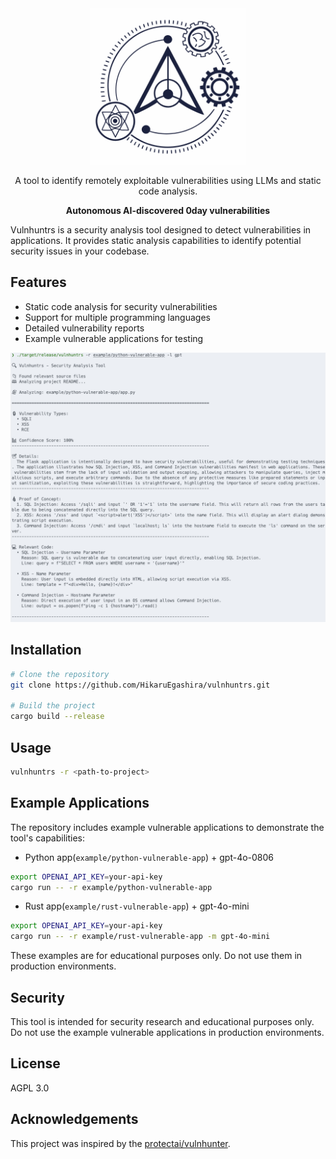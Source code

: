 <div align="center">

  <img width="250" src="./logo.png" alt="Vulnhuntrs Logo">

A tool to identify remotely exploitable vulnerabilities using LLMs and static code analysis.

**Autonomous AI-discovered 0day vulnerabilities**

</div>

Vulnhuntrs is a security analysis tool designed to detect vulnerabilities in applications. It provides static analysis capabilities to identify potential security issues in your codebase.

## Features

- Static code analysis for security vulnerabilities
- Support for multiple programming languages
- Detailed vulnerability reports
- Example vulnerable applications for testing

![analyze-python](./analyze-python.png)

## Installation

```bash
# Clone the repository
git clone https://github.com/HikaruEgashira/vulnhuntrs.git

# Build the project
cargo build --release
```

## Usage

```bash
vulnhuntrs -r <path-to-project>
```

## Example Applications

The repository includes example vulnerable applications to demonstrate the tool's capabilities:

- Python app(`example/python-vulnerable-app`) + gpt-4o-0806
```bash
export OPENAI_API_KEY=your-api-key
cargo run -- -r example/python-vulnerable-app 
```

- Rust app(`example/rust-vulnerable-app`) + gpt-4o-mini
```bash
export OPENAI_API_KEY=your-api-key
cargo run -- -r example/rust-vulnerable-app -m gpt-4o-mini
```

These examples are for educational purposes only. Do not use them in production environments.

## Security

This tool is intended for security research and educational purposes only. Do not use the example vulnerable applications in production environments.

## License

AGPL 3.0

## Acknowledgements

This project was inspired by the [protectai/vulnhunter](https://github.com/protectai/vulnhuntr).
